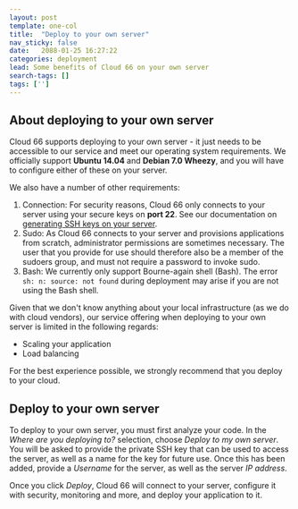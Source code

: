 ```yaml
---
layout: post
template: one-col
title:  "Deploy to your own server"
nav_sticky: false
date:   2088-01-25 16:27:22
categories: deployment
lead: Some benefits of Cloud 66 on your own server
search-tags: []
tags: ['']
---
```


## About deploying to your own server
Cloud 66 supports deploying to your own server - it just needs to be accessible to our service and meet our operating system requirements. We officially support <strong>Ubuntu 14.04</strong> and <strong>Debian 7.0 Wheezy</strong>, and you will have to configure either of these on your server. 

We also have a number of other requirements:

1. Connection: For security reasons, Cloud 66 only connects to your server using your secure keys on <b>port 22</b>. See our documentation on [generating SSH keys on your server](#).
2. Sudo: As Cloud 66 connects to your server and provisions applications from scratch, administrator permissions are sometimes necessary. The user that you provide for use should therefore also be a member of the sudoers group, and must not require a password to invoke sudo.
3. Bash: We currently only support Bourne-again shell (Bash). The error `sh: n: source: not found` during deployment may arise if you are not using the Bash shell.

Given that we don't know anything about your local infrastructure (as we do with cloud vendors), our service offering when deploying to your own server is limited in the following regards:

- Scaling your application
- Load balancing

For the best experience possible, we strongly recommend that you deploy to your cloud.

## Deploy to your own server
To deploy to your own server, you must first analyze your code. In the _Where are you deploying to?_ selection, choose _Deploy to my own server_. You will be asked to provide the private SSH key that can be used to access the server, as well as a name for the key for future use. Once this has been added, provide a _Username_ for the server, as well as the server _IP address_.

Once you click _Deploy_, Cloud 66 will connect to your server, configure it with security, monitoring and more, and deploy your application to it. 